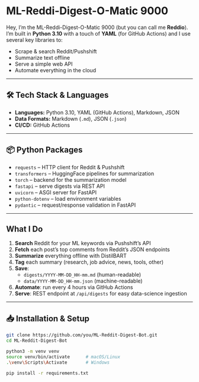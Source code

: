 # ML-Reddi-Digest-O-Matic 9000

Hey, I’m the ML-Reddi-Digest-O-Matic 9000 (but you can call me **Reddio**). I’m built in **Python 3.10** with a touch of **YAML** (for GitHub Actions) and I use several key libraries to:

- Scrape & search Reddit/Pushshift  
- Summarize text offline  
- Serve a simple web API  
- Automate everything in the cloud

---

## 🛠️ Tech Stack & Languages

- **Languages:** Python 3.10, YAML (GitHub Actions), Markdown, JSON  
- **Data Formats:** Markdown (`.md`), JSON (`.json`)  
- **CI/CD:** GitHub Actions  

---

## 📦 Python Packages

- `requests` – HTTP client for Reddit & Pushshift  
- `transformers` – HuggingFace pipelines for summarization  
- `torch` – backend for the summarization model  
- `fastapi` – serve digests via REST API  
- `uvicorn` – ASGI server for FastAPI  
- `python-dotenv` – load environment variables  
- `pydantic` – request/response validation in FastAPI  

---

## What I Do

1. **Search** Reddit for your ML keywords via Pushshift’s API  
2. **Fetch** each post’s top comments from Reddit’s JSON endpoints  
3. **Summarize** everything offline with DistilBART  
4. **Tag** each summary (research, job advice, news, tools, other)  
5. **Save**:
   - `digests/YYYY-MM-DD_HH-mm.md` (human-readable)  
   - `data/YYYY-MM-DD_HH-mm.json` (machine-readable)  
6. **Automate**: run every 4 hours via GitHub Actions  
7. **Serve**: REST endpoint at `/api/digests` for easy data-science ingestion  

---

## 📥 Installation & Setup

```bash
git clone https://github.com/you/ML-Reddit-Digest-Bot.git
cd ML-Reddit-Digest-Bot

python3 -m venv venv
source venv/bin/activate      # macOS/Linux
.\venv\Scripts\Activate       # Windows

pip install -r requirements.txt